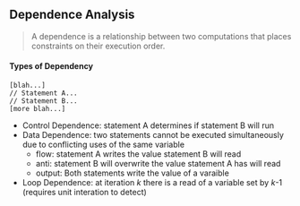 ## Dependence Analysis
> A dependence is a relationship between two computations that places constraints on their execution order.

#### Types of Dependency
```
[blah...]
// Statement A...
// Statement B...
[more blah...]
```

- Control Dependence: statement A determines if statement B will run
- Data Dependence: two statements cannot be executed simultaneously due to conflicting uses of the same variable
  - flow: statement A writes the value statement B will read
  - anti: statement B will  overwrite the value statement A has will read
  - output: Both statements write the value of a varaible
- Loop Dependence: at iteration *k* there is a read of a variable set by *k*-1 (requires unit interation to detect)
